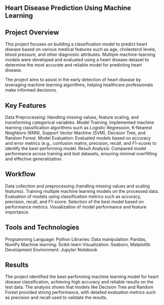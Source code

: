 ## **Heart Disease Prediction Using Machine Learning**
## **Project Overview**
This project focuses on building a classification model to predict heart disease based on various medical features such as age, cholesterol levels, blood pressure, and other diagnostic attributes. Multiple machine-learning models were developed and evaluated using a heart disease dataset to determine the most accurate and reliable model for predicting heart disease.

The project aims to assist in the early detection of heart disease by leveraging machine learning algorithms, helping healthcare professionals make informed decisions.

## **Key Features**
Data Preprocessing: Handling missing values, feature scaling, and transforming categorical variables.
Model Training: Implemented machine learning classification algorithms such as Logistic Regression, K-Nearest Neighbors (KNN), Support Vector Machine (SVM), Decision Tree, and Random Forest.
Model Evaluation: Evaluated models based on accuracy and error metrics (e.g., confusion matrix, precision, recall, and F1-score) to identify the best-performing model.
Result Analysis: Compared model performance across training and test datasets, ensuring minimal overfitting and effective generalization.

## **Workflow**
Data collection and preprocessing (handling missing values and scaling features).
Training multiple machine learning models on the processed data.
Evaluation of models using classification metrics such as accuracy, precision, recall, and F1-score.
Selection of the best model based on performance metrics.
Visualization of model performance and feature importance.

## **Tools and Technologies**
Programming Language: Python
Libraries:
  Data manipulation: Pandas, NumPy
  Machine learning: Scikit-learn
  Visualization: Seaborn, Matplotlib
Development Environment: Jupyter Notebook

## **Results**
The project identified the best-performing machine learning model for heart disease classification, achieving high accuracy and reliable results on the test data. The analysis shows that models like Decision Tree and Random Forest provided strong performance, with detailed evaluation metrics such as precision and recall used to validate the results.
